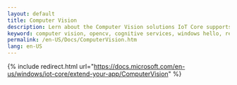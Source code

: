 ```yaml
---
layout: default
title: Computer Vision
description: Lern about the Computer Vision solutions IoT Core supports and how to implement them in your projects.
keyword: computer vision, opencv, cognitive services, windows hello, realsense, windows runtime, windows iot, uwp
permalink: /en-US/Docs/ComputerVision.htm
lang: en-US
---
```

{% include redirect.html url="https://docs.microsoft.com/en-us/windows/iot-core/extend-your-app/ComputerVision" %}
